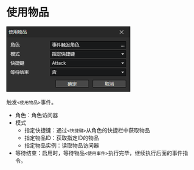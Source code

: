 # 使用物品

![](img/useItem-1.png)

触发`<使用物品>`事件。

- 角色：角色访问器
- 模式
  - 指定快捷键：通过`<快捷键>`从角色的快捷栏中获取物品
  - 指定物品ID：获取指定ID的物品
  - 指定物品实例：读取物品访问器
- 等待结束：启用时，等待物品`<使用事件>`执行完毕，继续执行后面的事件指令。